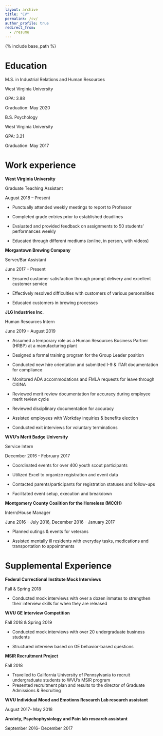 ```yaml
---
layout: archive
title: "CV"
permalink: /cv/
author_profile: true
redirect_from:
  - /resume
---
```


{% include base_path %}

Education
======

M.S. in Industrial Relations and Human Resources

West Virginia University

GPA: 3.88			                                          

Graduation: May 2020


B.S. Psychology

West Virginia University

GPA: 3.21 							  

Graduation: May 2017


Work experience
======
**West Virginia University** 

Graduate Teaching Assistant 	         

August 2018 – Present


*	Punctually attended weekly meetings to report to Professor

*	Completed grade entries prior to established deadlines

*	Evaluated and provided feedback on assignments to 50 students’ performances weekly

*	Educated through different mediums (online, in person, with videos)


**Morgantown Brewing Company** 

Server/Bar Assistant  		 

June 2017 – Present


*	Ensured customer satisfaction through prompt delivery and excellent customer service 

*	Effectively resolved difficulties with customers of various personalities 

*	Educated customers in brewing processes


**JLG Industries Inc.**

Human Resources Intern 		                 

June 2019 – August 2019 


*	Assumed a temporary role as a Human Resources Business Partner (HRBP) at a manufacturing plant

*	Designed a formal training program for the Group Leader position

*	Conducted new hire orientation and submitted I-9 & ITAR documentation for compliance

*	Monitored ADA accommodations and FMLA requests for leave through CIGNA

*	Reviewed merit review documentation for accuracy during employee merit review cycle

*	Reviewed disciplinary documentation for accuracy

*	Assisted employees with Workday inquiries & benefits election

*	Conducted exit interviews for voluntary terminations


**WVU’s Merit Badge University**

Service Intern 	      	      

December 2016 - February 2017


*	Coordinated events for over 400 youth scout participants

*	Utilized Excel to organize registration and event data

*	Contacted parents/participants for registration statuses and follow-ups

*	Facilitated event setup, execution and breakdown 


**Montgomery County Coalition for the Homeless (MCCH)**

Intern/House Manager

June 2016 - July 2016, December 2016 - January 2017


*	Planned outings & events for veterans

*	Assisted mentally ill residents with everyday tasks, medications and transportation to appointments

  
Supplemental Experience
======
**Federal Correctional Institute Mock Interviews** 						     

Fall & Spring 2018


*	Conducted mock interviews with over a dozen inmates to strengthen their interview skills for when they are released 


**WVU GE Interview Competition** 							       

Fall 2018 & Spring 2019


*	Conducted mock interviews with over 20 undergraduate business students 

*	Structured interview based on GE behavior-based questions


**MSIR Recruitment Project**										      

Fall 2018


*	Travelled to California University of Pennsylvania to recruit undergraduate students to WVU’s MSIR program
*	Presented recruitment plan and results to the director of Graduate Admissions & Recruiting


**WVU Individual Mood and Emotions Research Lab research assistant**        

August 2017- May 2018


**Anxiety, Psychophysiology and Pain lab research assistant**          

September 2016- December 2017
